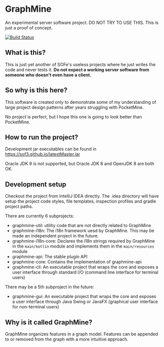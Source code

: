 # GraphMine
An experimental server software project. DO NOT TRY TO USE THIS. This is just a proof of concept.

[![Build Status](https://travis-ci.org/SOF3/GraphMine.svg?branch=master)](https://travis-ci.org/SOF3/GraphMine)

## What is this?
This is just yet another of SOFe's useless projects where he just writes the code and never tests it. **Do not expect a working server software from someone who doesn't even have a client.**

## So why is this here?
This software is created only to demonstrate some of my understanding of large project design patterns after years struggling with PocketMine.

No project is perfect, but I hope this one is going to *look* better than PocketMine.

## How to run the project?
Development jar executables can be found in https://sof3.github.io/latestMaster.jar

Oracle JDK 9 is not supported, but Oracle JDK 8 and OpenJDK 8 are both OK.

## Development setup
Checkout the project from IntelliJ IDEA directly. The .idea directory will have setup the project code styles, file templates, inspection profiles and gradle project paths.

There are currently 6 subprojects:
- graphmine-util: utility code that are not directly related to GraphMine
- graphmine-i18n: The i18n framework uesd by GraphMine. This may be made an independent project in the future.
- graphmine-i18n-core: Declares the i18n strings required by GraphMine in the `main/kotlin` module and implements them in the `main/resources` module
- graphmine-api: The stable plugin API
- graphmine-core: Contains the implementation of graphmine-api
- graphmine-cli: An executable project that wraps the core and exposes a user interface through standard I/O (command line interface for terminal users)

There may be a 5th subproject in the future:
- graphmine-gui: An executable project that wraps the core and exposes a user interface through Java Swing or JavaFX (graphical user interface for non-terminal users)

## Why is it called GraphMine?
GraphMine organizes features in a graph model. Features can be appended to or removed from the graph with a more intuitive approach.
